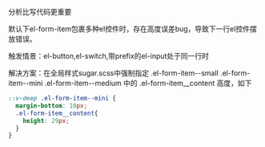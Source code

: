 分析比写代码更重要

默认下el-form-item包裹多种el控件时，存在高度误差bug，导致下一行el控件摆放错误。

触发情景：el-button,el-switch,带prefix的el-input处于同一行时

解决方案：在全局样式sugar.scss中强制指定 .el-form-item--small .el-form-item--mini .el-form-item--medium 中的 .el-form-item__content 高度，如下

```scss
::v-deep .el-form-item--mini {
  margin-bottom: 10px;
  .el-form-item__content{
    height: 29px;
  }
}
```
